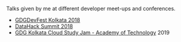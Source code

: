 Talks given by me at different developer meet-ups and conferences. 

- [GDGDevFest Kolkata 2018](http://devfest.gdgkolkata.org/speakers)
- [DataHack Summit 2018](https://www.analyticsvidhya.com/datahack-summit-2018/speakers/sayak-paul/)
- [GDG Kolkata Cloud Study Jam - Academy of Technology](https://www.meetup.com/GDG-Kolkata/events/260376495/?rv=ea1_v2&_xtd=gatlbWFpbF9jbGlja9oAJGM5NjRlNTFkLTA5OTUtNDkyZC1hMDNjLWIyZjM4YzczMDQwYg) 2019
